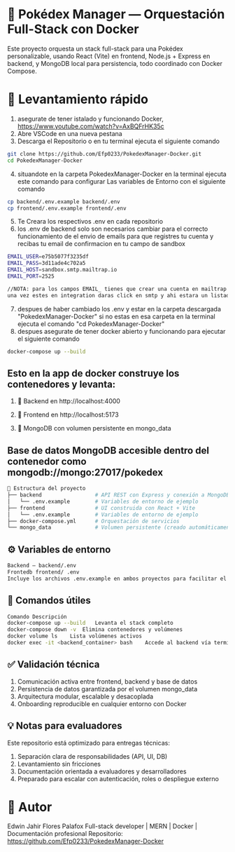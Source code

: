 # 🧪 Pokédex Manager — Orquestación Full-Stack con Docker
Este proyecto orquesta un stack full-stack para una Pokédex personalizable, usando React (Vite) en frontend, Node.js + Express en backend, y MongoDB local para persistencia, todo coordinado con Docker Compose.

# 🚀 Levantamiento rápido
1. asegurate de tener istalado y funcionando Docker, https://www.youtube.com/watch?v=AxBQFrHK35c
2. Abre VSCode en una nueva pestana
3. Descarga el Repositorio o en tu terminal ejecuta el siguiente comando
```bash
git clone https://github.com/Efp0233/PokedexManager-Docker.git
cd PokedexManager-Docker
```
4. situandote en la carpeta PokedexManager-Docker en la terminal ejecuta este comando para configurar Las variables de Entorno con el siguiente comando
```bash
cp backend/.env.example backend/.env
cp frontend/.env.example frontend/.env
```
5. Te Creara los respectivos .env en cada repositorio
6. los .env de backend solo son necesarios cambiar para el correcto funcionamiento de el envio de emails para que registres tu cuenta y recibas tu email de confirmacion en tu campo de sandbox
```bash
EMAIL_USER=e75b5077f3235df
EMAIL_PASS=3d11ade4c702a5
EMAIL_HOST=sandbox.smtp.mailtrap.io
EMAIL_PORT=2525

//NOTA: para los campos EMAIL_ tienes que crear una cuenta en mailtrap -> Iniciar sesion -> sandboxes en panel izquierdo -> add a project -> escribes un nombre para tu proyecto -> add sandboxes (un sandbox name) -> ingresas a tu proyecto -> integration
una vez estes en integration daras click en smtp y ahi estara un listado con las credenciales que necesitas para pegar en el .env (host,port,username,password) con un click copias y pegas en el .env
```
7. despues de haber cambiado los .env y estar en la carpeta descargada "PokedexManager-Docker" si no estas en esa carpeta en la terminal ejecuta el comando "cd PokedexManager-Docker"
8. despues asegurate de tener docker abierto y funcionando para ejecutar el siguiente comando
```bash
docker-compose up --build
```
## Esto en la app de docker construye los contenedores y levanta:

1. 📡 Backend en http://localhost:4000

2. 🎨 Frontend en http://localhost:5173

3. 🧠 MongoDB con volumen persistente en mongo_data
   

## Base de datos MongoDB accesible dentro del contenedor como mongodb://mongo:27017/pokedex
```bash
📁 Estructura del proyecto
├── backend                 # API REST con Express y conexión a MongoDB
│   └── .env.example        # Variables de entorno de ejemplo
├── frontend                # UI construida con React + Vite
│   └── .env.example        # Variables de entorno de ejemplo
├── docker-compose.yml      # Orquestación de servicios
└── mongo_data              # Volumen persistente (creado automáticamente)
```
## ⚙️ Variables de entorno
```bash
Backend — backend/.env
Frontedb frontend/ .env
Incluye los archivos .env.example en ambos proyectos para facilitar el onboarding técnico.
```

## 🔁 Comandos útiles
```bash
Comando	Descripción
docker-compose up --build	Levanta el stack completo
docker-compose down -v	Elimina contenedores y volúmenes
docker volume ls	Lista volúmenes activos
docker exec -it <backend_container> bash	Accede al backend vía terminal
```

## ✅ Validación técnica
1. Comunicación activa entre frontend, backend y base de datos
2. Persistencia de datos garantizada por el volumen mongo_data
3. Arquitectura modular, escalable y desacoplada
4. Onboarding reproducible en cualquier entorno con Docker

## 💡 Notas para evaluadores
Este repositorio está optimizado para entregas técnicas:
1. Separación clara de responsabilidades (API, UI, DB)
2. Levantamiento sin fricciones
3. Documentación orientada a evaluadores y desarrolladores
4. Preparado para escalar con autenticación, roles o despliegue externo

# 🧠 Autor
Edwin Jahir Flores Palafox Full-stack developer | MERN | Docker | Documentación profesional Repositorio: https://github.com/Efp0233/PokedexManager-Docker
